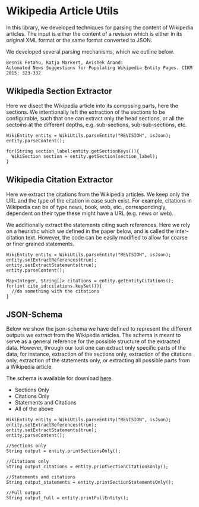 # Wikipedia Article Utils

In this library, we developed techniques for parsing the content of Wikipedia articles. The input is either the content of a revision which is either in its original XML format or the same format converted to JSON. 

We developed several parsing mechanisms, which we outline below. 

```code
Besnik Fetahu, Katja Markert, Avishek Anand: 
Automated News Suggestions for Populating Wikipedia Entity Pages. CIKM 2015: 323-332
```

## Wikipedia Section Extractor

Here we disect the Wikipedia article into its composing parts, here the sections. We intentionally left the extraction of the sections to be configurable, such that one can extract only the head sections, or all the sectoins at the different depths, e.g. sub-sections, sub-sub-sections, etc.

```code
WikiEntity entity = WikiUtils.parseEntity("REVISION", isJson);
entity.parseContent();

for(String section_label:entity.getSectionKeys()){
  WikiSection section = entity.getSection(section_label);
}
```

## Wikipedia Citation Extractor

Here we extract the citations from the Wikipedia articles. We keep only the URL and the type of the citation in case such exist. For example, citations in Wikipedia can be of type news, book, web, etc., correspondingly, dependent on their type these might have a URL (e.g. news or web). 

We additionally extract the statements citing such references. Here we rely on a heuristic which we defined in the paper below, and is called the inter-citation text. However, the code can be easily modified to allow for coarse or finer grained statements.

```code
WikiEntity entity = WikiUtils.parseEntity("REVISION", isJson);
entity.setExtractReferences(true);
entity.setExtractStatements(true);
entity.parseContent();

Map<Integer, String[]> citations = entity.getEntityCitations();
for(int cite_id:citations.keySet()){
  //do something with the citations
}
```
## JSON-Schema

Below we show the json-schema we have defined to represent the different outputs we extract from the Wikipedia articles. The schema is meant to serve as a general reference for the possible structure of the extracted data. However, through our tool one can extract only specific parts of the data, for instance, extraction of the sections only, extraction of the citations only, extraction of the statements only, or extracting all possible parts from a Wikipedia article.

The schema is available for download <a href="https://github.com/bfetahu/wiki_utils/blob/master/citation.json">here</a>. 

<ul>
<li>Sections Only</li>
<li>Citations Only</li>
<li>Statements and Citations</li>
<li>All of the above</li>
</ul>

```code
WikiEntity entity = WikiUtils.parseEntity("REVISION", isJson);
entity.setExtractReferences(true);
entity.setExtractStatements(true);
entity.parseContent();

//Sections only
String output = entity.printSectionsOnly();

//Citations only
String output_citations = entity.printSectionCitationsOnly();

//Statements and citations
String output_statements = entity.printSectionStatementsOnly();

//Full output
String output_full = entity.printFullEntity();
```

